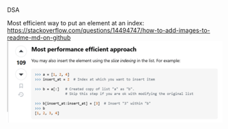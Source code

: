 DSA 

Most efficient way to put an element at an index:
https://stackoverflow.com/questions/14494747/how-to-add-images-to-readme-md-on-github
![alt text](images/image.png)